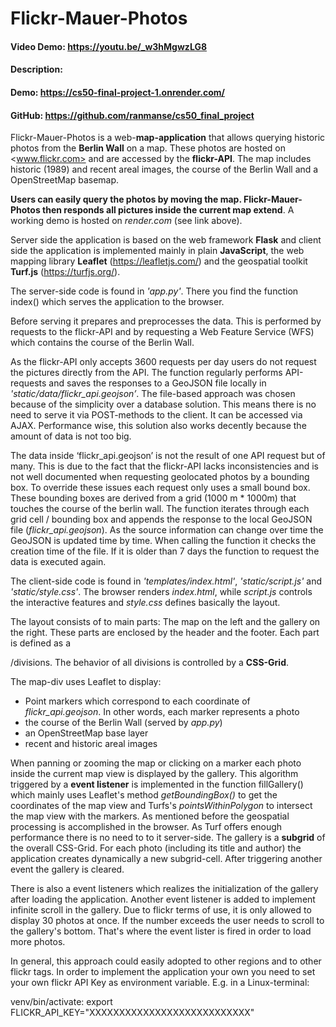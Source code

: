 # Flickr-Mauer-Photos

#### Video Demo:  <https://youtu.be/_w3hMgwzLG8>

#### Description:

#### Demo: <https://cs50-final-project-1.onrender.com/>

#### GitHub: <https://github.com/ranmanse/cs50_final_project>

Flickr-Mauer-Photos is a web-**map-application** that allows querying historic photos from the **Berlin Wall** on a map. These photos are hosted on <www.flickr.com> and are accessed by the **flickr-API**. The map includes historic (1989) and recent areal images, the course of the Berlin Wall and a OpenStreetMap basemap. 

**Users can easily query the photos by moving the map. Flickr-Mauer-Photos then responds all pictures inside the current map extend**. A working demo is hosted on *render.com* (see link above).

Server side the application is based on the web framework **Flask** and client side the application is implemented mainly in plain 
**JavaScript**, the web mapping library **Leaflet** (<https://leafletjs.com/>) and the geospatial toolkit **Turf.js** (<https://turfjs.org/>). 

The server-side code is found in *'app.py'*. There you find the function index() which serves the application to the browser. 

Before serving it prepares and preprocesses the data. This is performed by requests to the flickr-API and by requesting a Web Feature Service (WFS) which contains the course of the Berlin Wall. 

As the flickr-API only accepts 3600 requests per day users do not request the pictures directly from the API. The function regularly performs API-requests and saves the responses to a GeoJSON file locally in *'static/data/flickr_api.geojson’*. The file-based approach was chosen because of the simplicity over a database solution. This means there is no need to serve it via POST-methods to the client. It can be accessed via AJAX. Performance wise, this solution also works decently because the amount of data is not too big. 

The data inside ‘flickr_api.geojson’ is not the result of one API request but of many. This is due to the fact that the flickr-API lacks inconsistencies and is not well documented when requesting geolocated photos by a bounding box. To override these issues each request only uses a small bound box. These bounding boxes are derived from a grid (1000 m * 1000m) that touches the course of the berlin wall. The function iterates through each grid cell / bounding box and appends the response to the local GeoJSON file (*flickr_api.geojson*). As the source information can change over time the GeoJSON is updated time by time. When calling the function it checks the creation time of the file. If it is older than 7 days the function to request the data is executed again.

The client-side code is found in *'templates/index.html'*, *'static/script.js'* and *'static/style.css'*. The browser renders *index.html*, while *script.js* controls the interactive features and *style.css* defines basically the layout. 

The layout consists of to main parts: The map on the left and the gallery on the right. These parts are enclosed by the header and the footer. Each part is defined as a *<div>*/divisions. The behavior of all divisions is controlled by a **CSS-Grid**. 

The map-div uses Leaflet to display:
- Point markers which correspond to each coordinate of *flickr_api.geojson*. In other words, each marker represents a photo
- the course of the Berlin Wall (served by *app.py*)
- an OpenStreetMap base layer
- recent and historic areal images

When panning or zooming the map or clicking on a marker each photo inside the current map view is displayed by the gallery. This algorithm triggered by a **event listener** is implemented in the function fillGallery() which mainly uses Leaflet's method *getBoundingBox()* to get the coordinates of the map view and Turfs's *pointsWithinPolygon* to intersect the map view with the markers. As mentioned before the geospatial processing is accomplished in the browser. As Turf offers enough performance there is no need to to it server-side. 
The gallery is a **subgrid** of the overall CSS-Grid. For each photo (including its title and author) the application creates dynamically a new subgrid-cell. After triggering another event the gallery is cleared.

There is also a event listeners which realizes the initialization of the gallery after loading the application. 
Another event listener is added to implement infinite scroll in the gallery. Due to flickr terms of use, it is only allowed to display 30 photos at once. If the number exceeds the user needs to scroll to the gallery's bottom. That's where the event lister is fired in order to load more photos.

In general, this approach could easily adopted to other regions and to other flickr tags. In order to implement the application your own you need to set your own flickr API Key as environment variable. 
E.g. in a Linux-terminal:

venv/bin/activate:
export FLICKR_API_KEY="XXXXXXXXXXXXXXXXXXXXXXXXXXX"


